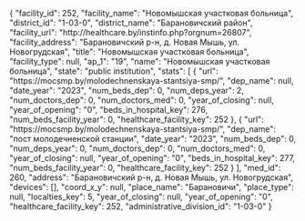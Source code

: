 {
    "facility_id": 252,
    "facility_name": "Новомышская участковая больница",
    "district_id": "1-03-0",
    "district_name": "Барановичский район",
    "facility_url": "http:\/\/healthcare.by\/instinfo.php?orgnum=26807",
    "facility_address": "Барановичский р-н, д. Новая Мышь, ул. Новогрудская",
    "title": "Новомышская участковая больница",
    "facility_type": null,
    "ap_1": "19",
    "name": "Новомышская участковая больница",
    "state": "public institution",
    "stats": [
        {
            "url": "https:\/\/mocsmp.by\/molodechnenskaya-stantsiya-smp\/",
            "dep_name": null,
            "date_year": "2023",
            "num_beds_dep": 0,
            "num_deps_year": 2,
            "num_doctors_dep": 0,
            "num_doctors_med": 0,
            "year_of_closing": null,
            "year_of_opening": "0",
            "beds_in_hospital_key": 276,
            "num_beds_facility_year": 0,
            "healthcare_facility_key": 252
        },
        {
            "url": "https:\/\/mocsmp.by\/molodechnenskaya-stantsiya-smp\/",
            "dep_name": "пост молодечненской станции",
            "date_year": "2023",
            "num_beds_dep": 0,
            "num_deps_year": 0,
            "num_doctors_dep": 0,
            "num_doctors_med": 0,
            "year_of_closing": null,
            "year_of_opening": "0",
            "beds_in_hospital_key": 277,
            "num_beds_facility_year": 0,
            "healthcare_facility_key": 252
        }
    ],
    "med_id": 260,
    "address": "Барановичский р-н, д. Новая Мышь, ул. Новогрудская",
    "devices": [],
    "coord_x_y": null,
    "place_name": "Барановичи",
    "place_type": null,
    "localties_key": 5,
    "year_of_closing": null,
    "year_of_opening": "0",
    "healthcare_facility_key": 252,
    "administrative_division_id": "1-03-0"
}